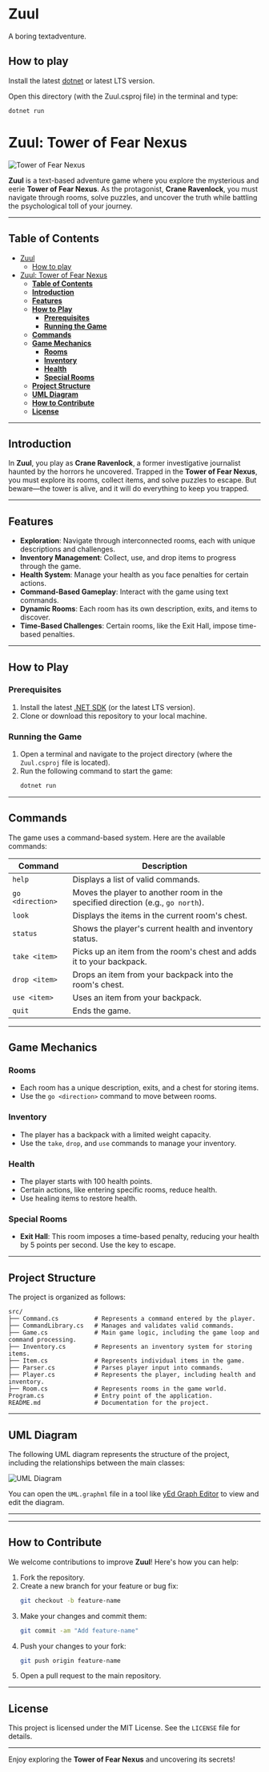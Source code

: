 # Zuul

A boring textadventure.

## How to play

Install the latest [dotnet](https://dotnet.microsoft.com/en-us/download) or latest LTS version.

Open this directory (with the Zuul.csproj file) in the terminal and type:

```
dotnet run
```
# Zuul: Tower of Fear Nexus

![Tower of Fear Nexus](tower-of-fear-nexus.png)


**Zuul** is a text-based adventure game where you explore the mysterious and eerie **Tower of Fear Nexus**. As the protagonist, **Crane Ravenlock**, you must navigate through rooms, solve puzzles, and uncover the truth while battling the psychological toll of your journey.

---

## **Table of Contents**

- [Zuul](#zuul)
  - [How to play](#how-to-play)
- [Zuul: Tower of Fear Nexus](#zuul-tower-of-fear-nexus)
  - [**Table of Contents**](#table-of-contents)
  - [**Introduction**](#introduction)
  - [**Features**](#features)
  - [**How to Play**](#how-to-play-1)
    - [**Prerequisites**](#prerequisites)
    - [**Running the Game**](#running-the-game)
  - [**Commands**](#commands)
  - [**Game Mechanics**](#game-mechanics)
    - [**Rooms**](#rooms)
    - [**Inventory**](#inventory)
    - [**Health**](#health)
    - [**Special Rooms**](#special-rooms)
  - [**Project Structure**](#project-structure)
  - [**UML Diagram**](#uml-diagram)
  - [**How to Contribute**](#how-to-contribute)
  - [**License**](#license)

---

## **Introduction**

In **Zuul**, you play as **Crane Ravenlock**, a former investigative journalist haunted by the horrors he uncovered. Trapped in the **Tower of Fear Nexus**, you must explore its rooms, collect items, and solve puzzles to escape. But beware—the tower is alive, and it will do everything to keep you trapped.

---

## **Features**

- **Exploration**: Navigate through interconnected rooms, each with unique descriptions and challenges.
- **Inventory Management**: Collect, use, and drop items to progress through the game.
- **Health System**: Manage your health as you face penalties for certain actions.
- **Command-Based Gameplay**: Interact with the game using text commands.
- **Dynamic Rooms**: Each room has its own description, exits, and items to discover.
- **Time-Based Challenges**: Certain rooms, like the Exit Hall, impose time-based penalties.

---

## **How to Play**

### **Prerequisites**

1. Install the latest [.NET SDK](https://dotnet.microsoft.com/en-us/download) (or the latest LTS version).
2. Clone or download this repository to your local machine.

### **Running the Game**

1. Open a terminal and navigate to the project directory (where the `Zuul.csproj` file is located).
2. Run the following command to start the game:
   ```bash
   dotnet run
   ```

---

## **Commands**

The game uses a command-based system. Here are the available commands:

| Command   | Description                                                                 |
|-----------|-----------------------------------------------------------------------------|
| `help`    | Displays a list of valid commands.                                          |
| `go <direction>` | Moves the player to another room in the specified direction (e.g., `go north`). |
| `look`    | Displays the items in the current room's chest.                             |
| `status`  | Shows the player's current health and inventory status.                     |
| `take <item>` | Picks up an item from the room's chest and adds it to your backpack.    |
| `drop <item>` | Drops an item from your backpack into the room's chest.                |
| `use <item>` | Uses an item from your backpack.                                         |
| `quit`    | Ends the game.                                                              |

---

## **Game Mechanics**

### **Rooms**
- Each room has a unique description, exits, and a chest for storing items.
- Use the `go <direction>` command to move between rooms.

### **Inventory**
- The player has a backpack with a limited weight capacity.
- Use the `take`, `drop`, and `use` commands to manage your inventory.

### **Health**
- The player starts with 100 health points.
- Certain actions, like entering specific rooms, reduce health.
- Use healing items to restore health.

### **Special Rooms**
- **Exit Hall**: This room imposes a time-based penalty, reducing your health by 5 points per second. Use the key to escape.

---

## **Project Structure**

The project is organized as follows:

```
src/
├── Command.cs          # Represents a command entered by the player.
├── CommandLibrary.cs   # Manages and validates valid commands.
├── Game.cs             # Main game logic, including the game loop and command processing.
├── Inventory.cs        # Represents an inventory system for storing items.
├── Item.cs             # Represents individual items in the game.
├── Parser.cs           # Parses player input into commands.
├── Player.cs           # Represents the player, including health and inventory.
├── Room.cs             # Represents rooms in the game world.
Program.cs              # Entry point of the application.
README.md               # Documentation for the project.
```

---

## **UML Diagram**

The following UML diagram represents the structure of the project, including the relationships between the main classes:

![UML Diagram](UML.png)

You can open the `UML.graphml` file in a tool like [yEd Graph Editor](https://www.yworks.com/products/yed) to view and edit the diagram.

---

---

## **How to Contribute**

We welcome contributions to improve **Zuul**! Here's how you can help:

1. Fork the repository.
2. Create a new branch for your feature or bug fix:
   ```bash
   git checkout -b feature-name
   ```
3. Make your changes and commit them:
   ```bash
   git commit -am "Add feature-name"
   ```
4. Push your changes to your fork:
   ```bash
   git push origin feature-name
   ```
5. Open a pull request to the main repository.

---

## **License**

This project is licensed under the MIT License. See the `LICENSE` file for details.

---

Enjoy exploring the **Tower of Fear Nexus** and uncovering its secrets!